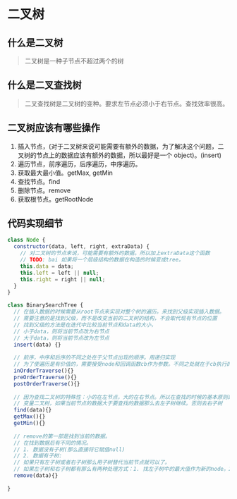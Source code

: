 # 二叉树

## 什么是二叉树

> 二叉树是一种子节点不超过两个的树

## 什么是二叉查找树

> 二叉查找树是二叉树的变种。要求左节点必须小于右节点。查找效率很高。

## 二叉树应该有哪些操作

1. 插入节点，(对于二叉树来说可能需要有额外的数据，为了解决这个问题，二叉树的节点上的数据应该有额外的数据，所以最好是一个 object)。(insert)
2. 遍历节点，前序遍历，后序遍历，中序遍历。
3. 获取最大最小值。getMax, getMin
4. 查找节点。find
5. 删除节点。remove
6. 获取根节点。getRootNode

## 代码实现细节

```js
class Node {
  constructor(data, left, right, extraData) {
    // 对二叉树的节点来说，可能需要有额外的数据。所以加上extraData这个函数
    // TODO: bai 如果将一个层级结构的数据在构造的时候变成tree。
    this.data = data;
    this.left = left || null;
    this.right = right || null;
  }
}

class BinarySearchTree {
  // 在插入数据的时候需要从root节点来实现对整个树的遍历。来找到父级实现插入数据。
  // 需要注意的是找到父级，而不是改变当前的二叉树的结构，不会取代现有节点的位置
  // 找到父级的方法是在迭代中比较当前节点和data的大小，
  // 小于data，则将当前节点改为右节点
  // 大于data，则将当前节点改为左节点
  insert(data) {}
  
  // 前序，中序和后序的不同之处在于父节点出现的顺序。用递归实现
  // 为了使遍历是有价值的，需要接受node和回调函数cb作为参数。不同之处就在于cb执行的位置
  inOrderTraverse(){}
  preOrderTraverse(){}
  postOrderTraverse(){}
  
  // 因为查找二叉树的特殊性：小的在左节点，大的在右节点。所以在查找的时候的基本原则是：
  // 变量二叉树，如果当前节点的数据大于要查找的数据那么去左子树继续。否则去右子树
  find(data){}
  getMax(){}
  getMin(){}
  
  // remove的第一部是找到当前的数据。
  // 在找到数据后有不同的情况。
  // 1. 数据没有子树(那么直接将它赋值null)
  // 2. 数据有子树:
  // 如果只有左子树或者右子树那么用子树替代当前节点就可以了。
  // 如果左子树和右子树都有那么有两种处理方式：1. 找左子树中的最大值作为新的node。2.找右子树中的最小值作为新的node
  remove(data){}
  
}
```
